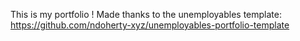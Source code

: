 This is my portfolio !
Made thanks to the unemployables template: https://github.com/ndoherty-xyz/unemployables-portfolio-template
